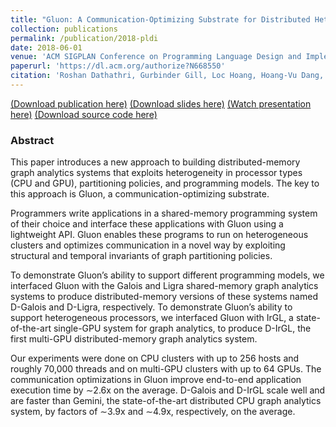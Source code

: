 ```yaml
---
title: "Gluon: A Communication-Optimizing Substrate for Distributed Heterogeneous Graph Analytics"
collection: publications
permalink: /publication/2018-pldi
date: 2018-06-01
venue: 'ACM SIGPLAN Conference on Programming Language Design and Implementation (PLDI)'
paperurl: 'https://dl.acm.org/authorize?N668550'
citation: 'Roshan Dathathri, Gurbinder Gill, Loc Hoang, Hoang-Vu Dang, Alex Brooks, Nikoli Dryden, Marc Snir, Keshav Pingali, “Gluon: A Communication-Optimizing Substrate for Distributed Heterogeneous Graph Analytics,” Proceedings of the 39th ACM SIGPLAN Conference on Programming Language Design and Implementation (PLDI), June 2018.'
---
```

[(Download publication here)](https://www.cs.utexas.edu/~roshan/Gluon.pdf) [(Download slides here)](https://www.cs.utexas.edu/~roshan/Gluon.pptx) [(Watch presentation here)](https://www.youtube.com/watch?v=wjNgNg_SmVA&list=PL8rJ5dErZtenCo0ZSAKDbnkxw2ynRxTQ1&index=2&t=0s)
[(Download source code here)](https://github.com/IntelligentSoftwareSystems/Galois)

### Abstract

This paper introduces a new approach to building distributed-memory graph analytics systems that exploits heterogeneity in processor types (CPU and GPU), partitioning policies, and programming models. The key to this approach is Gluon, a communication-optimizing substrate.

Programmers write applications in a shared-memory programming system of their choice and interface these applications with Gluon using a lightweight API. Gluon enables these programs to run on heterogeneous clusters and optimizes communication in a novel way by exploiting structural and temporal invariants of graph partitioning policies.

To demonstrate Gluon’s ability to support different programming models, we interfaced Gluon with the Galois and Ligra shared-memory graph analytics systems to produce distributed-memory versions of these systems named D-Galois and D-Ligra, respectively. To demonstrate Gluon’s ability to support heterogeneous processors, we interfaced Gluon with IrGL, a state-of-the-art single-GPU system for graph analytics, to produce D-IrGL, the first multi-GPU distributed-memory graph analytics system.

Our experiments were done on CPU clusters with up to 256 hosts and roughly 70,000 threads and on multi-GPU clusters with up to 64 GPUs. The communication optimizations in Gluon improve end-to-end application execution time by ∼2.6x on the average. D-Galois and D-IrGL scale well and are faster than Gemini, the state-of-the-art distributed CPU graph analytics system, by factors of ∼3.9x and ∼4.9x, respectively, on the average.